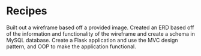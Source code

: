 # Recipes
Built out a wireframe based off a provided image. 
Created an ERD based off of the information and functionality of the wireframe and create a schema in MySQL database.
Create a Flask application and use the MVC design pattern, and OOP to make the application functional.
